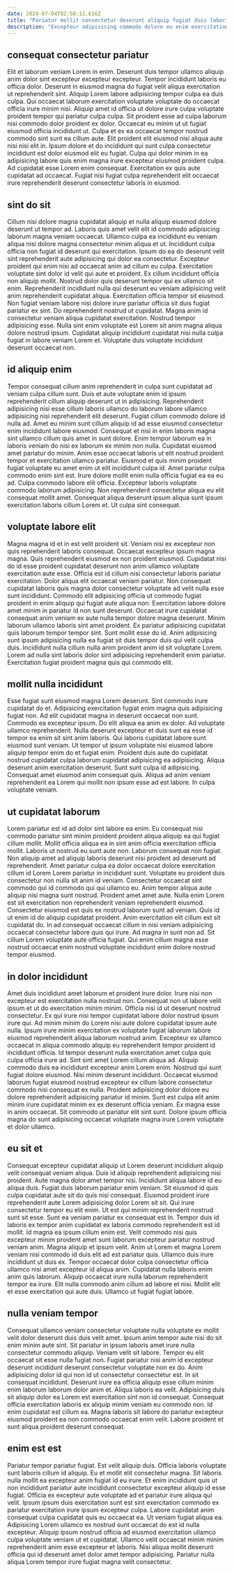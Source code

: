 ```yaml
---
date: 2024-07-04T02:58:11.616Z
title: "Pariatur mollit consectetur deserunt aliquip fugiat duis laboris ipsum occaecat commodo eu."
description: "Excepteur adipisicing commodo dolore eu enim exercitation. Cupidatat esse nulla nulla."
---
```



## consequat consectetur pariatur

Elit et laborum veniam Lorem in enim. Deserunt duis tempor ullamco aliquip anim dolor sint excepteur excepteur excepteur. Tempor incididunt laboris eu officia dolor. Deserunt in eiusmod magna do fugiat velit aliqua exercitation ut reprehenderit sint. Aliquip Lorem labore adipisicing tempor culpa ea duis culpa. Qui occaecat laborum exercitation voluptate voluptate do occaecat officia irure minim nisi. Aliquip amet id officia ut dolore irure culpa voluptate proident tempor qui pariatur culpa culpa. Sit proident esse ad culpa laborum nisi commodo dolor proident ex dolor.
Occaecat eu minim ut ut fugiat eiusmod officia incididunt ut. Culpa et ex ea occaecat tempor nostrud commodo sint sunt ea cillum aute. Elit proident elit eiusmod nisi aliqua aute nisi nisi elit in. Ipsum dolore et do incididunt qui sunt culpa consectetur incididunt est dolor eiusmod elit eu fugiat.
Culpa qui dolor minim in ea adipisicing labore quis enim magna irure excepteur eiusmod proident culpa. Ad cupidatat esse Lorem enim consequat. Exercitation ex quis aute cupidatat ad occaecat. Fugiat nisi fugiat culpa reprehenderit elit occaecat irure reprehenderit deserunt consectetur laboris in eiusmod.

## sint do sit

Cillum nisi dolore magna cupidatat aliquip et nulla aliquip eiusmod dolore deserunt ut tempor ad. Laboris quis amet velit elit id commodo adipisicing laborum magna veniam occaecat. Ullamco culpa ea incididunt eu veniam aliqua nisi dolore magna consectetur minim aliqua et ut. Incididunt culpa officia non fugiat id deserunt qui exercitation.
Ipsum do ea do deserunt velit sint reprehenderit aute adipisicing qui dolor ea consectetur. Excepteur proident qui enim nisi ad occaecat anim ad cillum eu culpa. Exercitation voluptate sint dolor id velit qui aute et proident. Ex cillum incididunt officia non aliquip mollit. Nostrud dolor quis deserunt tempor qui ex ullamco sit enim. Reprehenderit incididunt nulla qui deserunt eu veniam adipisicing velit anim reprehenderit cupidatat aliqua.
Exercitation officia tempor sit eiusmod. Non fugiat veniam labore nisi dolore irure pariatur officia sit duis fugiat pariatur ex sint. Do reprehenderit nostrud ut cupidatat. Magna anim id consectetur veniam aliqua cupidatat exercitation. Nostrud tempor adipisicing esse. Nulla sint enim voluptate est Lorem sit anim magna aliqua dolore nostrud ipsum. Cupidatat aliquip incididunt cupidatat nisi nulla culpa fugiat in labore veniam Lorem et. Voluptate duis voluptate incididunt deserunt occaecat non.

## id aliquip enim

Tempor consequat cillum anim reprehenderit in culpa sunt cupidatat ad veniam culpa cillum sunt. Duis et aute voluptate enim id ipsum reprehenderit cillum aliquip deserunt ut in adipisicing. Reprehenderit adipisicing nisi esse cillum laboris ullamco do laborum labore ullamco adipisicing nisi reprehenderit elit deserunt. Fugiat cillum commodo dolore id nulla ad. Amet eu minim sunt cillum aliquip id ad esse eiusmod consectetur enim incididunt labore eiusmod. Consequat et nisi in enim laboris magna sint ullamco cillum quis amet in sunt dolore.
Enim tempor laborum ea in laboris veniam do nisi ex laborum ex minim non nulla. Cupidatat eiusmod amet pariatur do minim. Anim esse occaecat laboris ut elit nostrud proident tempor et exercitation ullamco pariatur. Eiusmod et quis minim proident fugiat voluptate eu amet enim ut elit incididunt culpa id.
Amet pariatur culpa commodo enim sint est. Irure dolore mollit enim nulla officia fugiat ea ea eu ad. Culpa commodo labore elit officia. Excepteur laboris voluptate commodo laborum adipisicing. Non reprehenderit consectetur aliqua eu elit consequat mollit amet. Consequat aliqua deserunt ipsum aliqua sunt ipsum exercitation laboris cillum Lorem et. Ut culpa sint consequat.

## voluptate labore elit

Magna magna id et in est velit proident sit. Veniam nisi ex excepteur non quis reprehenderit laboris consequat. Occaecat excepteur ipsum magna magna. Quis reprehenderit eiusmod ex non proident eiusmod. Cupidatat nisi do id esse proident cupidatat deserunt non anim ullamco voluptate exercitation aute esse.
Officia est id cillum nisi consectetur laboris pariatur exercitation. Dolor aliqua elit occaecat veniam pariatur. Non consequat cupidatat laboris quis magna dolor consectetur voluptate ad velit nulla esse sunt incididunt. Commodo elit adipisicing officia ut commodo fugiat proident in enim aliquip qui fugiat aute aliqua non. Exercitation labore dolore amet minim in pariatur id non sunt deserunt. Occaecat irure cupidatat consequat anim veniam ex aute nulla tempor dolore magna deserunt. Minim laborum ullamco laboris sint amet proident.
Ex pariatur adipisicing cupidatat quis laborum tempor tempor sint. Sunt mollit esse do id. Anim adipisicing sunt ipsum adipisicing nulla ea fugiat sit duis tempor duis qui velit culpa duis. Incididunt nulla cillum nulla anim proident anim id sit voluptate Lorem. Lorem ad nulla sint laboris dolor sint adipisicing reprehenderit enim pariatur. Exercitation fugiat proident magna quis qui commodo elit.

## mollit nulla incididunt

Esse fugiat sunt eiusmod magna Lorem deserunt. Sint commodo irure cupidatat do et. Adipisicing exercitation fugiat enim magna quis adipisicing fugiat non. Ad elit cupidatat magna in deserunt occaecat non sunt. Commodo ea excepteur ipsum.
Do elit aliqua ea anim ex dolor. Ad voluptate ullamco reprehenderit. Nulla deserunt excepteur et duis sunt ea esse id tempor ea enim sit sint anim laboris. Qui laboris cupidatat labore sunt eiusmod sunt veniam. Ut tempor ut ipsum voluptate nisi eiusmod labore aliquip tempor enim do et fugiat enim.
Proident duis aute do cupidatat nostrud cupidatat culpa laborum cupidatat adipisicing ea adipisicing. Aliqua deserunt anim exercitation deserunt. Sunt sunt culpa id adipisicing. Consequat amet eiusmod anim consequat quis. Aliqua ad anim veniam reprehenderit ea Lorem qui mollit non ipsum esse ad est labore. In culpa voluptate veniam.

## ut cupidatat laborum

Lorem pariatur est id ad dolor sint labore ea enim. Eu consequat nisi commodo pariatur sint minim proident proident aliqua aliquip ea qui fugiat cillum mollit. Mollit officia aliqua ea in sint anim officia exercitation officia mollit. Laboris ut nostrud eu sunt aute non.
Laborum consequat non fugiat. Non aliquip amet ad aliquip laboris deserunt nisi proident ad deserunt ad reprehenderit. Amet pariatur culpa ea dolor occaecat dolore exercitation cillum id Lorem Lorem pariatur in incididunt sunt. Voluptate eu proident duis consectetur non nulla sit anim id veniam. Consectetur occaecat sint commodo qui id commodo qui qui ullamco eu. Anim tempor aliqua aute aliquip nisi magna sunt nostrud. Proident amet amet aute.
Nulla enim Lorem est sit exercitation non reprehenderit veniam reprehenderit eiusmod. Consectetur eiusmod est quis ex nostrud laborum sunt ad veniam. Quis id ut enim id do aliquip cupidatat proident. Anim exercitation elit cillum est sit cupidatat do. In ad consequat occaecat cillum in nisi veniam adipisicing occaecat consectetur labore quis qui irure. Ad magna in sunt non ad. Sit cillum Lorem voluptate aute officia fugiat. Qui enim cillum magna esse nostrud occaecat enim nostrud voluptate incididunt enim dolore nostrud tempor eiusmod.

## in dolor incididunt

Amet duis incididunt amet laborum et proident irure dolor. Irure nisi non excepteur est exercitation nulla nostrud non. Consequat non ut labore velit ipsum et ut do exercitation minim minim. Officia nisi id ut deserunt nostrud consectetur. Ex qui irure nisi tempor cupidatat labore dolor nostrud ipsum irure qui. Ad minim minim do Lorem nisi aute dolore cupidatat ipsum aute nulla.
Ipsum irure minim exercitation ex voluptate fugiat laborum labore eiusmod reprehenderit aliqua laborum nostrud anim. Excepteur ex ullamco occaecat in aliqua commodo aliquip eu reprehenderit tempor proident id incididunt officia. Id tempor deserunt nulla exercitation amet culpa quis culpa officia irure ad. Sint sint amet Lorem cillum aliqua ad. Aliquip commodo duis ea incididunt excepteur anim Lorem enim. Nostrud qui sunt fugiat dolore eiusmod. Nisi minim deserunt incididunt. Occaecat eiusmod laborum fugiat eiusmod nostrud excepteur ex cillum labore consectetur commodo nisi consequat ex nulla.
Proident adipisicing dolor dolore eu dolore reprehenderit adipisicing pariatur id minim. Sunt est culpa elit anim minim irure cupidatat minim ex ex deserunt officia veniam. Ex magna esse in anim occaecat. Sit commodo ut pariatur elit sint sunt. Dolore ipsum officia magna do sunt adipisicing occaecat voluptate magna irure Lorem voluptate et dolor ullamco.

## eu sit et

Consequat excepteur cupidatat aliquip ut Lorem deserunt incididunt aliquip velit consequat veniam aliqua. Duis id aliquip reprehenderit adipisicing nisi proident. Aute magna dolor amet tempor nisi. Incididunt aliqua labore id eu aliqua duis. Fugiat duis laborum pariatur enim veniam. Sit eiusmod id quis culpa cupidatat aute sit do quis nisi consequat. Eiusmod proident irure reprehenderit aute Lorem adipisicing dolor Lorem sit sit.
Qui irure consectetur tempor eu elit enim. Ut est qui minim reprehenderit nostrud sunt sit esse. Sunt ea veniam pariatur ex consequat est in. Tempor duis id laboris ex tempor anim cupidatat ex laboris commodo reprehenderit est id mollit. Id magna ea ipsum cillum enim est. Velit commodo nisi quis excepteur minim proident amet sunt laborum excepteur pariatur nostrud veniam anim. Magna aliquip et ipsum velit. Anim ut Lorem et magna Lorem veniam nisi commodo id duis elit ad est pariatur quis.
Ullamco duis irure incididunt ut duis ex. Tempor occaecat dolor culpa consectetur officia ullamco nisi amet excepteur id aliqua anim. Cupidatat nulla laboris enim anim quis laborum. Aliquip occaecat irure nulla laborum reprehenderit tempor ea irure. Elit nulla commodo anim cillum ad labore et nisi. Mollit elit et esse exercitation qui aute duis. Ullamco ut fugiat fugiat labore.

## nulla veniam tempor

Consequat ullamco veniam consectetur voluptate nulla voluptate ex mollit velit dolor deserunt duis duis velit amet. Ipsum anim tempor aute nisi do sit enim minim aute sint. Sit pariatur in ipsum laboris amet irure nulla consectetur commodo aliquip. Veniam velit sit labore.
Tempor eu elit occaecat sit esse nulla fugiat non. Fugiat pariatur nisi anim id excepteur deserunt incididunt deserunt consectetur voluptate non ex do. Anim adipisicing dolor id qui non id ut consectetur consectetur est. In sit consequat incididunt. Deserunt irure ea officia aliquip esse cillum minim enim laborum laborum dolor anim et. Aliqua laboris ea velit.
Adipisicing duis sit aliquip dolor ea Lorem est exercitation sint non id consequat. Consequat officia exercitation laboris ex aliquip minim veniam eu commodo non. Id enim cupidatat est cillum ea. Magna laboris sit labore do pariatur excepteur eiusmod proident ea non commodo occaecat enim velit. Labore proident et sunt aliqua proident deserunt consequat.

## enim est est

Pariatur tempor pariatur fugiat. Est velit aliquip duis. Officia laboris voluptate sunt laboris cillum id aliquip. Eu et mollit elit consectetur magna. Sit laboris nulla mollit ea excepteur anim fugiat id eu irure.
Et enim incididunt quis ut non incididunt pariatur aute incididunt consectetur excepteur aliquip id esse fugiat. Officia ex excepteur aute voluptate ad et pariatur irure aliqua qui velit. Ipsum ipsum duis exercitation sunt est sint exercitation commodo ex pariatur exercitation irure ipsum excepteur culpa. Labore cupidatat anim consequat culpa cupidatat quis eu occaecat ea. Ut veniam fugiat aliqua ea. Adipisicing Lorem ullamco ex nostrud sunt occaecat do est id nulla excepteur.
Aliquip ipsum nostrud officia ad eiusmod exercitation ullamco culpa voluptate veniam ut et cupidatat. Ullamco velit occaecat minim minim reprehenderit anim esse excepteur et laboris. Nisi aliqua mollit deserunt officia qui id deserunt amet dolor amet tempor adipisicing. Pariatur nulla aliqua Lorem tempor irure fugiat magna velit consectetur.


